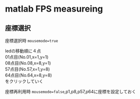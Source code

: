 # matlab FPS measureing

## 座標選択
座標選択時
```mousemode=true```

ledの移動順に４点\
01点目(No.01,x=1,y=1)\
08点目(No.08,x=8,y=1)\
57点目(No.57,x=1,y=8)\
64点目(No.64,x=8,y=8)\
をクリックしていく

座標再利用時
```mousemode=false```,p1,p8,p57,p64に座標を設定しておく
